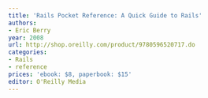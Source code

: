 ```yaml
---
title: 'Rails Pocket Reference: A Quick Guide to Rails'
authors:
- Eric Berry
year: 2008
url: http://shop.oreilly.com/product/9780596520717.do
categories:
- Rails
- reference
prices: 'ebook: $8, paperbook: $15'
editor: O'Reilly Media
---
```

